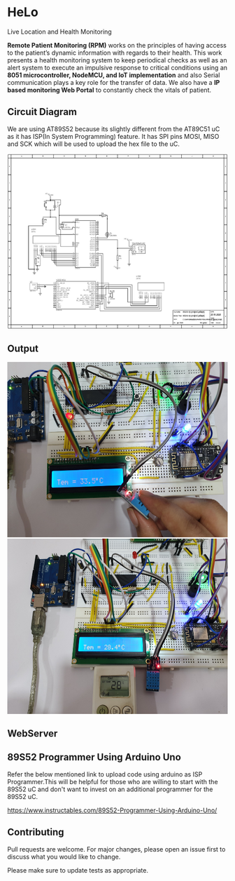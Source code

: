 # HeLo
Live Location and Health Monitoring 

**Remote Patient Monitoring (RPM)** works on the principles of having access to the patient’s dynamic information with regards to their health. This work presents a health monitoring system to keep periodical checks as well as an alert system to execute an impulsive response to critical conditions using an **8051 microcontroller, NodeMCU, and IoT implementation** and also Serial communication plays a key role for the transfer of data.
We also have a **IP based monitoring Web Portal** to constantly check the vitals of patient. 

## Circuit Diagram
We are using AT89S52 because its slightly different from the AT89C51 uC as it has ISP(In System Programming) feature.
It has SPI pins MOSI, MISO and SCK which will be used to upload the hex file to the uC.

<img src=https://github.com/Frankenstein-byte/HeLo/blob/main/Pictures/ca0885a8-cbce-4917-8772-0ab84e44110f.jpg width="600" height="400">



## Output
<img src=https://github.com/Frankenstein-byte/HeLo/blob/main/Pictures/4.jpg width="600" height="400">
<img src=https://github.com/Frankenstein-byte/HeLo/blob/main/Pictures/3.jpg width="600" height="400">

## WebServer


## 89S52 Programmer Using Arduino Uno
Refer the below mentioned link to upload code using arduino as ISP Programmer.This will be helpful for those who are willing to
start with the 89S52 uC and don't want to invest on an additional programmer for the 89S52 uC.

<https://www.instructables.com/89S52-Programmer-Using-Arduino-Uno/>


## Contributing
Pull requests are welcome. For major changes, please open an issue first to discuss what you would like to change.

Please make sure to update tests as appropriate.
